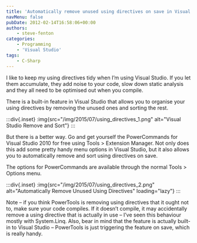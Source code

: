 ```yaml
---
title: 'Automatically remove unused using directives on save in Visual Studio'
navMenu: false
pubDate: 2012-02-14T16:58:06+00:00
authors:
    - steve-fenton
categories:
    - Programming
    - 'Visual Studio'
tags:
    - C-Sharp
---
```


I like to keep my using directives tidy when I’m using Visual Studio. If you let them accumulate, they add noise to your code, slow down static analysis and they all need to be optimised out when you compile.

There is a built-in feature in Visual Studio that allows you to organise your using directives by removing the unused ones and sorting the rest.

:::div{.inset}
:img{src="/img/2015/07/using_directives_1.png" alt="Visual Studio Remove and Sort"}
:::

But there is a better way. Go and get yourself the PowerCommands for Visual Studio 2010 for free using Tools > Extension Manager. Not only does this add some pretty handy menu options in Visual Studio, but it also allows you to automatically remove and sort using directives on save.

The options for PowerCommands are available through the normal Tools > Options menu.

:::div{.inset}
:img{src="/img/2015/07/using_directives_2.png" alt="Automatically Remove Unused Using Directives" loading="lazy"}
:::

Note – if you think PowerTools is removing using directives that it ought not to, make sure your code compiles. If it doesn’t compile, it may accidentally remove a using directive that is actually in use – I’ve seen this behaviour mostly with System.Linq. Also, bear in mind that the feature is actually built-in to Visual Studio – PowerTools is just triggering the feature on save, which is really handy.